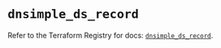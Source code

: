 # `dnsimple_ds_record`

Refer to the Terraform Registry for docs: [`dnsimple_ds_record`](https://registry.terraform.io/providers/dnsimple/dnsimple/1.5.0/docs/resources/ds_record).
